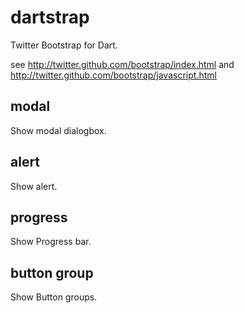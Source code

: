 dartstrap
=========

Twitter Bootstrap for Dart.

see http://twitter.github.com/bootstrap/index.html
and http://twitter.github.com/bootstrap/javascript.html


modal
-----
Show modal dialogbox.

alert
-----
Show alert.

progress
--------
Show Progress bar.

button group
------------
Show Button groups.
